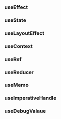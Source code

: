 ### useEffect

### useState

### useLayoutEffect

### useContext

### useRef

### useReducer

### useMemo

### useImperativeHandle

### useDebugValaue


